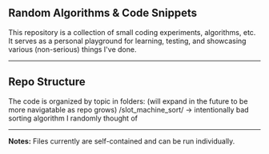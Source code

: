 ## Random Algorithms & Code Snippets

This repository is a collection of small coding experiments, algorithms, etc.  
It serves as a personal playground for learning, testing, and showcasing various (non-serious) things I've done.

---

## Repo Structure
The code is organized by topic in folders:
(will expand in the future to be more navigatable as repo grows)
/slot_machine_sort/ -> intentionally bad sorting algorithm I randomly thought of

---

**Notes:**
Files currently are self-contained and can be run individually.

